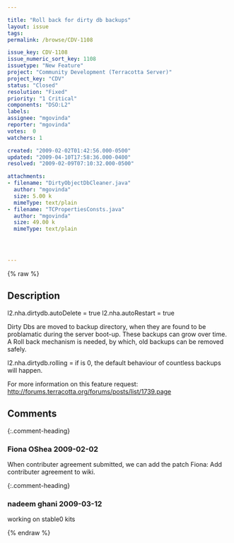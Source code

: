 ```yaml
---

title: "Roll back for dirty db backups"
layout: issue
tags: 
permalink: /browse/CDV-1108

issue_key: CDV-1108
issue_numeric_sort_key: 1108
issuetype: "New Feature"
project: "Community Development (Terracotta Server)"
project_key: "CDV"
status: "Closed"
resolution: "Fixed"
priority: "1 Critical"
components: "DSO:L2"
labels: 
assignee: "mgovinda"
reporter: "mgovinda"
votes:  0
watchers: 1

created: "2009-02-02T01:42:56.000-0500"
updated: "2009-04-10T17:58:36.000-0400"
resolved: "2009-02-09T07:10:32.000-0500"

attachments:
- filename: "DirtyObjectDbCleaner.java"
  author: "mgovinda"
  size: 5.00 k
  mimeType: text/plain
- filename: "TCPropertiesConsts.java"
  author: "mgovinda"
  size: 49.00 k
  mimeType: text/plain




---
```


{% raw %}

## Description

<div markdown="1" class="description">

l2.nha.dirtydb.autoDelete = true
l2.nha.autoRestart = true

Dirty Dbs are moved to backup directory, when they are found to be problamatic during the server boot-up. These backups can grow over time. A Roll back mechanism is needed, by which, old backups can be removed safely.

l2.nha.dirtydb.rolling = <count>
  if <count> is 0, the default behaviour of countless backups will happen.

For more information on this feature request:
http://forums.terracotta.org/forums/posts/list/1739.page

</div>

## Comments


{:.comment-heading}
### **Fiona OShea** <span class="date">2009-02-02</span>

<div markdown="1" class="comment">

When contributer agreement submitted, we can add the patch
Fiona: Add contributer agreement to wiki.

</div>


{:.comment-heading}
### **nadeem ghani** <span class="date">2009-03-12</span>

<div markdown="1" class="comment">

working on stable0 kits

</div>



{% endraw %}
